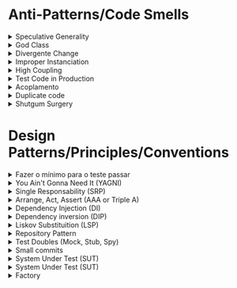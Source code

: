 # Anti-Patterns/Code Smells

<details>
  <summary>Speculative Generality</summary>
   - Supor coisas que precisa sem realmente precisar
</details>

<details>
  <summary>God Class</summary>
   - Fazer muita coisa
</details>

<details>
  <summary>Divergente Change</summary>
   - Se você está em um componente e precisa mexer nele por mais de um motivo, você está fazendo coisa de mais nele
</details>

<details>
  <summary>Improper Instanciation </summary>
   - Criar instâncias de forma errada
</details>

<details>
  <summary>High Coupling </summary>
   - Quando uma classe cria sua própria dependência
</details>

<details>
  <summary>Test Code in Production </summary>
   - 
</details>

<details>
  <summary>Acoplamento</summary>
   - Quando você recebe uma classe concreta, você está acoplado
</details>

<details>
  <summary>Duplicate code </summary>
   - 
</details>

<details>
  <summary>Shutgum Surgery </summary>
   - Quando você mexe em um lugar e afeta vários outros
</details>

# Design Patterns/Principles/Conventions

<details>
  <summary>Fazer o mínimo para o teste passar</summary>
   - 
</details>

<details>
  <summary>You Ain't Gonna Need It (YAGNI) </summary>
   - Não faça coisas enquanto você não precisa
</details>

<details>
  <summary>Single Responsability (SRP) </summary>
   - Cada componente com sua responsabilidade
</details>

<details>
  <summary>Arrange, Act, Assert (AAA or Triple A)</summary>
   - bloco onde vai organizar o teste
   - bloco de ação
   - bloco para testar alguma coisa
</details>

<details>
  <summary>Dependency Injection (DI)</summary>
   - Tirar a responsabilidade da classe de criar suas dependências
</details>

<details>
  <summary>Dependency inversion (DIP)</summary>
   - Usar interfaces na mesma camada onde você precisa de umm componente de fora 
</details>

<details>
  <summary>Liskov Substituition (LSP)</summary>
   - 
</details>

<details>
  <summary>Repository Pattern</summary>
   - 
</details>

<details>
  <summary>Test Doubles (Mock, Stub, Spy)</summary>
   - 
</details>

<details>
  <summary>Small commits</summary>
   - É uma  boa commitar depois do teste passar
</details>

<details>
  <summary>System Under Test (SUT)</summary>
   - É uma  boa commitar depois do teste passar
</details>

<details>
  <summary>System Under Test (SUT)</summary>
   - Chamar a instância da classe que você está testando de SUT
</details>

<details>
  <summary>Factory </summary>
   - criar instâncias de objetos complexos, para não precisar repetir em vários lugares diferentes do código
</details>

